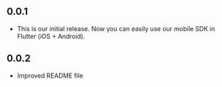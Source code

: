 ## 0.0.1

* This is our initial release. Now you can easily use our mobile SDK in Flutter (iOS + Android).

## 0.0.2

* Improved README file
